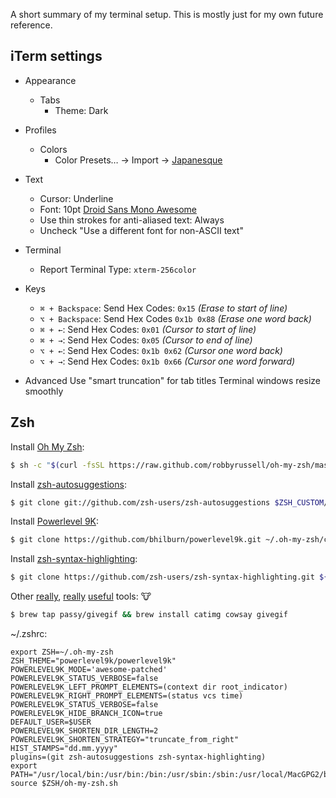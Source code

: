 A short summary of my terminal setup. This is mostly just for my own future reference.

## iTerm settings

- Appearance 
  - Tabs
    - Theme: Dark 

- Profiles
  - Colors
    - Color Presets… -> Import -> [Japanesque](https://github.com/mbadolato/iTerm2-Color-Schemes/blob/master/schemes/Japanesque.itermcolors)

- Text
  - Cursor: Underline
  - Font: 10pt [Droid Sans Mono Awesome](https://github.com/gabrielelana/awesome-terminal-fonts/tree/patching-strategy/patched)
  - Use thin strokes for anti-aliased text: Always
  - Uncheck "Use a different font for non-ASCII text"

- Terminal
  - Report Terminal Type: `xterm-256color`

- Keys
  - `⌘ + Backspace`: Send Hex Codes: `0x15` _(Erase to start of line)_
  - `⌥ + Backspace`: Send Hex Codes `0x1b 0x88` _(Erase one word back)_
  - `⌘ + ←`: Send Hex Codes: `0x01` _(Cursor to start of line)_
  - `⌘ + →`: Send Hex Codes: `0x05` _(Cursor to end of line)_
  - `⌥ + ←`: Send Hex Codes: `0x1b 0x62` _(Cursor one word back)_
  - `⌥ + →`: Send Hex Codes: `0x1b 0x66` _(Cursor one word forward)_

- Advanced
  Use "smart truncation" for tab titles
  Terminal windows resize smoothly

## Zsh
Install [Oh My Zsh](http://ohmyz.sh/):
```sh
$ sh -c "$(curl -fsSL https://raw.github.com/robbyrussell/oh-my-zsh/master/tools/install.sh)"
```

Install [zsh-autosuggestions](https://github.com/zsh-users/zsh-autosuggestions):
```sh
$ git clone git://github.com/zsh-users/zsh-autosuggestions $ZSH_CUSTOM/plugins/zsh-autosuggestions
```

Install [Powerlevel 9K](https://github.com/bhilburn/powerlevel9k):
```sh
$ git clone https://github.com/bhilburn/powerlevel9k.git ~/.oh-my-zsh/custom/themes/powerlevel9k
```

Install [zsh-syntax-highlighting](https://github.com/zsh-users/zsh-syntax-highlighting/):
```sh
$ git clone https://github.com/zsh-users/zsh-syntax-highlighting.git ${ZSH_CUSTOM:-~/.oh-my-zsh/custom}/plugins/zsh-syntax-highlighting
```

Other [really](https://github.com/posva/catimg), [really](https://en.wikipedia.org/wiki/Cowsay) [useful](https://github.com/passy/givegif) tools: 🐮
```sh
$ brew tap passy/givegif && brew install catimg cowsay givegif
```

~/.zshrc:
```
export ZSH=~/.oh-my-zsh
ZSH_THEME="powerlevel9k/powerlevel9k"
POWERLEVEL9K_MODE='awesome-patched'
POWERLEVEL9K_STATUS_VERBOSE=false
POWERLEVEL9K_LEFT_PROMPT_ELEMENTS=(context dir root_indicator)
POWERLEVEL9K_RIGHT_PROMPT_ELEMENTS=(status vcs time)
POWERLEVEL9K_STATUS_VERBOSE=false
POWERLEVEL9K_HIDE_BRANCH_ICON=true
DEFAULT_USER=$USER
POWERLEVEL9K_SHORTEN_DIR_LENGTH=2
POWERLEVEL9K_SHORTEN_STRATEGY="truncate_from_right"
HIST_STAMPS="dd.mm.yyyy"
plugins=(git zsh-autosuggestions zsh-syntax-highlighting)
export PATH="/usr/local/bin:/usr/bin:/bin:/usr/sbin:/sbin:/usr/local/MacGPG2/bin"
source $ZSH/oh-my-zsh.sh
```
